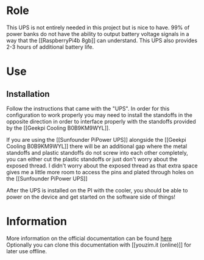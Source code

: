 # Role
This UPS is not entirely needed in this project but is nice to have. 99% of power banks do not have the ability to output battery voltage signals in a way that the [[RaspberryPi4b 8gb]] can understand. This UPS also provides 2-3 hours of additional battery life.

# Use
## Installation
Follow the instructions that came with the "UPS". In order for this configuration to work properly you may need to install the standoffs in the opposite direction in order to interface properly with the standoffs provided by the [[Geekpi Cooling B0B9KM9WYL]].

If you are using the [[Sunfounder PiPower UPS]] alongside the [[Geekpi Cooling B0B9KM9WYL]] there will be an additional gap where the metal standoffs and plastic standoffs do not screw into each other completely, you can either cut the plastic standoffs or just don't worry about the exposed thread. I didn't worry about the exposed thread as that extra space gives me a little more room to access the pins and plated through holes on the [[Sunfounder PiPower UPS]]

After the UPS is installed on the PI with the cooler, you should be able to power on the device and get started on the software side of things! 
# Information

More information on the official documentation can be found [here](https://docs.sunfounder.com/projects/pipower-v2/en/latest/) Optionally you can clone this documentation with [[youzim.it (online)]] for later use offline.